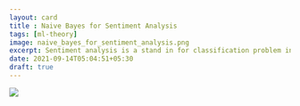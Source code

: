 ```yaml
---
layout: card
title : Naive Bayes for Sentiment Analysis
tags: [ml-theory]
image: naive_bayes_for_sentiment_analysis.png
excerpt: Sentiment analysis is a stand in for classification problem in text. But there is a catch. The input is a sequence with vairable length. Let see how we can build a simple classifier with naive bayes assumption. 
date: 2021-09-14T05:04:51+05:30
draft: true
---
```


<img src="{{site.images}}/naive_bayes_for_sentiment_analysis.png">
